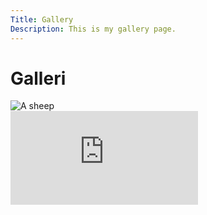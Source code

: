 ```yaml
---
Title: Gallery
Description: This is my gallery page.
---
```


Galleri
==========================

<div class="gallery">

<div class="gallery-item1>
<a href="%base_url%/image/sheep.jpg" target="_blank">
    <picture>
        <source media="(min-width: 668px)" srcset="%base_url%/image/sheep.jpg">
        <img src="%base_url%/image/sheep.jpg&w=667" alt="A sheep">
    </picture>
</a>
</div>

<div class="embed-container">
    <iframe src="https://www.youtube.com/embed/watch?v=ZfRF4_AD6U8&list=PLtI2v8L6OBAEwrVBuuMDS5Y_bhLxYk8xB" frameborder="0" allowfullscreen></iframe>
</div>

</div>